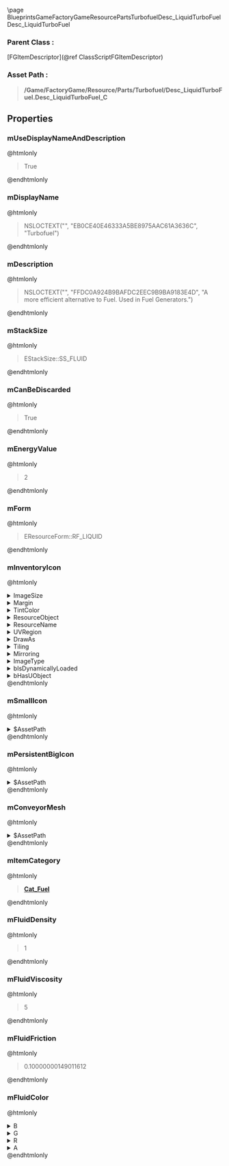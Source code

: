 \page BlueprintsGameFactoryGameResourcePartsTurbofuelDesc_LiquidTurboFuel Desc_LiquidTurboFuel
### Parent Class :
[FGItemDescriptor](@ref ClassScriptFGItemDescriptor)
### Asset Path :
<b><blockquote>/Game/FactoryGame/Resource/Parts/Turbofuel/Desc_LiquidTurboFuel.Desc_LiquidTurboFuel_C</blockquote></b>
## Properties

### mUseDisplayNameAndDescription
@htmlonly
<blockquote>True</blockquote>
@endhtmlonly

### mDisplayName
@htmlonly
<blockquote>NSLOCTEXT("", "EB0CE40E46333A5BE8975AAC61A3636C", "Turbofuel")</blockquote>
@endhtmlonly

### mDescription
@htmlonly
<blockquote>NSLOCTEXT("", "FFDC0A924B9BAFDC2EEC9B9BA9183E4D", "A more efficient alternative to Fuel. Used in Fuel Generators.")</blockquote>
@endhtmlonly

### mStackSize
@htmlonly
<blockquote>EStackSize::SS_FLUID</blockquote>
@endhtmlonly

### mCanBeDiscarded
@htmlonly
<blockquote>True</blockquote>
@endhtmlonly

### mEnergyValue
@htmlonly
<blockquote>2</blockquote>
@endhtmlonly

### mForm
@htmlonly
<blockquote>EResourceForm::RF_LIQUID</blockquote>
@endhtmlonly

### mInventoryIcon
@htmlonly
<details>
 <summary>ImageSize</summary>
<details>
 <summary>X</summary>
<blockquote>64</blockquote>
</details>
<details>
 <summary>Y</summary>
<blockquote>64</blockquote>
</details>
</details>
<details>
 <summary>Margin</summary>
<details>
 <summary>Left</summary>
<blockquote>0</blockquote>
</details>
<details>
 <summary>Top</summary>
<blockquote>0</blockquote>
</details>
<details>
 <summary>Right</summary>
<blockquote>0</blockquote>
</details>
<details>
 <summary>Bottom</summary>
<blockquote>0</blockquote>
</details>
</details>
<details>
 <summary>TintColor</summary>
<details>
 <summary>SpecifiedColor</summary>
<details>
 <summary>R</summary>
<blockquote>1</blockquote>
</details>
<details>
 <summary>G</summary>
<blockquote>1</blockquote>
</details>
<details>
 <summary>B</summary>
<blockquote>1</blockquote>
</details>
<details>
 <summary>A</summary>
<blockquote>1</blockquote>
</details>
</details>
<details>
 <summary>ColorUseRule</summary>
<blockquote>0</blockquote>
</details>
</details>
<details>
 <summary>ResourceObject</summary>
<details>
 <summary>$Empty</summary>
<blockquote>True</blockquote>
</details>
</details>
<details>
 <summary>ResourceName</summary>
<blockquote>None</blockquote>
</details>
<details>
 <summary>UVRegion</summary>
<details>
 <summary>Min</summary>
<details>
 <summary>X</summary>
<blockquote>0</blockquote>
</details>
<details>
 <summary>Y</summary>
<blockquote>0</blockquote>
</details>
</details>
<details>
 <summary>Max</summary>
<details>
 <summary>X</summary>
<blockquote>0</blockquote>
</details>
<details>
 <summary>Y</summary>
<blockquote>0</blockquote>
</details>
</details>
<details>
 <summary>bIsValid</summary>
<blockquote>0</blockquote>
</details>
</details>
<details>
 <summary>DrawAs</summary>
<blockquote>3</blockquote>
</details>
<details>
 <summary>Tiling</summary>
<blockquote>0</blockquote>
</details>
<details>
 <summary>Mirroring</summary>
<blockquote>0</blockquote>
</details>
<details>
 <summary>ImageType</summary>
<blockquote>0</blockquote>
</details>
<details>
 <summary>bIsDynamicallyLoaded</summary>
<blockquote>False</blockquote>
</details>
<details>
 <summary>bHasUObject</summary>
<blockquote>False</blockquote>
</details>
@endhtmlonly

### mSmallIcon
@htmlonly
<details>
 <summary>$AssetPath</summary>
<b><a href="_blueprints_game_factory_game_resource_parts_turbofuel_u_i_icon_desc__liquid_turbo_fuel__pipe_256.html"><blockquote>IconDesc_LiquidTurboFuel_Pipe_256</blockquote></a></b>
</details>
@endhtmlonly

### mPersistentBigIcon
@htmlonly
<details>
 <summary>$AssetPath</summary>
<b><a href="_blueprints_game_factory_game_resource_parts_turbofuel_u_i_icon_desc__liquid_turbo_fuel__pipe_512.html"><blockquote>IconDesc_LiquidTurboFuel_Pipe_512</blockquote></a></b>
</details>
@endhtmlonly

### mConveyorMesh
@htmlonly
<details>
 <summary>$AssetPath</summary>
<b><a href="_blueprints_game_factory_game_resource_parts_turbofuel_s_m__turbo_fuel_01.html"><blockquote>SM_TurboFuel_01</blockquote></a></b>
</details>
@endhtmlonly

### mItemCategory
@htmlonly
<b><a href="_blueprints_game_factory_game_resource_item_categories_cat__fuel.html"><blockquote>Cat_Fuel</blockquote></a></b>
@endhtmlonly

### mFluidDensity
@htmlonly
<blockquote>1</blockquote>
@endhtmlonly

### mFluidViscosity
@htmlonly
<blockquote>5</blockquote>
@endhtmlonly

### mFluidFriction
@htmlonly
<blockquote>0.10000000149011612</blockquote>
@endhtmlonly

### mFluidColor
@htmlonly
<details>
 <summary>B</summary>
<blockquote>46</blockquote>
</details>
<details>
 <summary>G</summary>
<blockquote>41</blockquote>
</details>
<details>
 <summary>R</summary>
<blockquote>212</blockquote>
</details>
<details>
 <summary>A</summary>
<blockquote>255</blockquote>
</details>
@endhtmlonly

